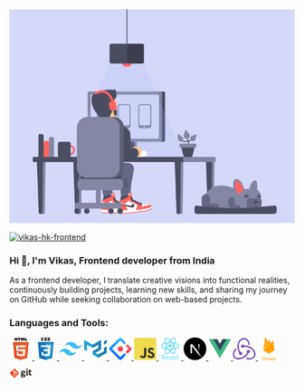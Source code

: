 <img align="center" alt="Coding" width="100%" height="50%" src="developer.gif"/>
<p align="start">
<a href="https://linkedin.com/in/vikas-hk-frontend" target="blank">
 <img align="center" src="https://camo.githubusercontent.com/7c2145551dc29c09205720b1acea43652035cc0f1eb46278acc400f1c1fc59a8/68747470733a2f2f696d672e736869656c64732e696f2f62616467652f4c696e6b6564496e2d626c75653f7374796c653d666f722d7468652d6261646765266c6f676f3d6c696e6b6564696e266c6f676f436f6c6f723d7768697465" alt="vikas-hk-frontend" width="20%"/>
</a>
</p>
<h3 align="start">Hi 👋, I'm Vikas, Frontend developer from India</h3>
<p align="start">As a frontend developer, I translate creative visions into functional realities, continuously building projects, learning new skills, and sharing my journey on GitHub while seeking collaboration on web-based projects.</p>
<!-- <h3 align="center">A Passionate Web Developer</h3>
 -->
<!-- <p align="center">- 🌱 I’m currently learning **Next.js**</p>

<!-- <h3 align="center">Connect with me:</h3> -->
<!-- <p align="center">
<a href="https://linkedin.com/in/vikas-hk-frontend" target="blank"><img align="center" src="https://raw.githubusercontent.com/rahuldkjain/github-profile-readme-generator/master/src/images/icons/Social/linked-in-alt.svg" alt="vikas-hk-frontend" height="30" width="40" /></a>
</p> -->

<h3 align="start">Languages and Tools:</h3>
<p align="start"> 
    <a href="https://developer.mozilla.org/en-US/docs/Web/html" target="_blank" rel="noreferrer"> 
      <img src="https://raw.githubusercontent.com/devicons/devicon/master/icons/html5/html5-original-wordmark.svg" alt="babel" width="40" height="40"/> 
    </a> 
  <a href="https://developer.mozilla.org/en-US/docs/Web/CSS" target="_blank" rel="noreferrer"> 
      <img src="https://raw.githubusercontent.com/devicons/devicon/master/icons/css3/css3-original-wordmark.svg" alt="babel" width="40" height="40"/> 
    </a> 
  <a href="https://tailwindui.com/" target="_blank" rel="noreferrer"> 
      <img src="https://github.com/devicons/devicon/blob/master/icons/tailwindcss/tailwindcss-original.svg" alt="babel" width="40" height="40"/> 
    </a> 
   <a href="https://mui.com/" target="_blank" rel="noreferrer"> 
      <img src="https://github.com/devicons/devicon/blob/master/icons/materialui/materialui-original.svg" alt="babel" width="40" height="40"/> 
    </a> 
 <a href="https://ant.design/" target="_blank" rel="noreferrer"> 
      <img src="https://github.com/devicons/devicon/blob/master/icons/antdesign/antdesign-original.svg" alt="babel" width="40" height="40"/> 
    </a> 
      <a href="https://developer.mozilla.org/en-US/docs/Web/JavaScript" target="_blank" rel="noreferrer"> 
      <img src="https://raw.githubusercontent.com/devicons/devicon/master/icons/javascript/javascript-original.svg" alt="babel" width="40" height="40" /> 
    </a> 
    <a href="https://react.dev/" target="_blank" rel="noreferrer"> 
      <img src="https://github.com/devicons/devicon/blob/master/icons/react/react-original-wordmark.svg" alt="babel" width="40" height="40"/> 
    </a> 
    <a href="https://nextjs.org/" target="_blank" rel="noreferrer"> 
      <img src="https://github.com/devicons/devicon/blob/master/icons/nextjs/nextjs-original.svg" alt="babel" width="40" height="40"/> 
    </a> 
    <a href="https://vuejs.org/" target="_blank" rel="noreferrer"> 
      <img src="https://github.com/devicons/devicon/blob/master/icons/vuejs/vuejs-original.svg" alt="babel" width="40" height="40"/> 
    </a> 
   <a href="https://redux-toolkit.js.org/" target="_blank" rel="noreferrer"> 
      <img src="https://github.com/devicons/devicon/raw/master/icons/redux/redux-original.svg" alt="babel" width="40" height="40"/> 
    </a>
   <a href="https://firebase.google.com/" target="_blank" rel="noreferrer"> 
      <img src="https://github.com/devicons/devicon/blob/master/icons/firebase/firebase-plain-wordmark.svg" alt="babel" width="40" height="40"/> 
    </a>
    <a href="https://git-scm.com/" target="_blank" rel="noreferrer"> 
      <img src="https://github.com/devicons/devicon/raw/master/icons/git/git-original-wordmark.svg" alt="babel" width="40" height="40"/> 
    </a> 
</p>
